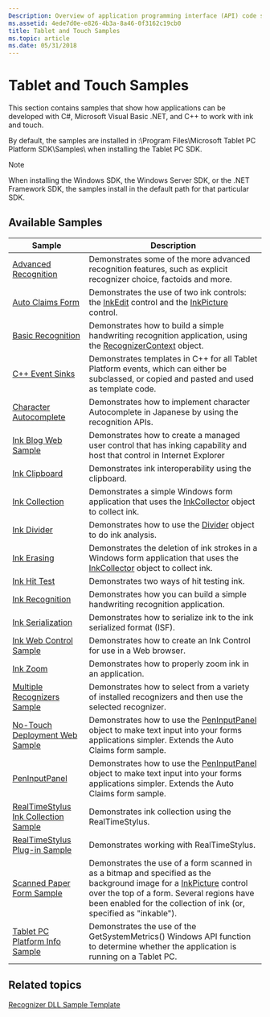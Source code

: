 ```yaml
---
Description: Overview of application programming interface (API) code samples for the Tablet PC and Windows Touch sections of the Windows SDK.
ms.assetid: 4ede7d0e-e826-4b3a-8a46-0f3162c19cb0
title: Tablet and Touch Samples
ms.topic: article
ms.date: 05/31/2018
---
```


# Tablet and Touch Samples

This section contains samples that show how applications can be developed with C\#, Microsoft Visual Basic .NET, and C++ to work with ink and touch.

By default, the samples are installed in <system drive>:\\Program Files\\Microsoft Tablet PC Platform SDK\\Samples\\ when installing the Tablet PC SDK.

> [!Note]  
> When installing the Windows SDK, the Windows Server SDK, or the .NET Framework SDK, the samples install in the default path for that particular SDK.

 

## Available Samples



| Sample                                                                           | Description                                                                                                                                                                                                                                                                                |
|----------------------------------------------------------------------------------|--------------------------------------------------------------------------------------------------------------------------------------------------------------------------------------------------------------------------------------------------------------------------------------------|
| [Advanced Recognition](advanced-recognition-sample.md)                          | Demonstrates some of the more advanced recognition features, such as explicit recognizer choice, factoids and more.<br/>                                                                                                                                                             |
| [Auto Claims Form](auto-claims-form-sample.md)                                  | Demonstrates the use of two ink controls: the [InkEdit](https://msdn.microsoft.com/library/ms552265(v=VS.100).aspx) control and the [InkPicture](https://msdn.microsoft.com/library/ms583740(v=VS.90).aspx) control.<br/>                                                                                                        |
| [Basic Recognition](basic-recognition-sample.md)                                | Demonstrates how to build a simple handwriting recognition application, using the [RecognizerContext](https://msdn.microsoft.com/library/ms828542(v=MSDN.10).aspx) object.<br/>                                                                                                                     |
| [C++ Event Sinks](c---event-sinks-sample.md)                                    | Demonstrates templates in C++ for all Tablet Platform events, which can either be subclassed, or copied and pasted and used as template code.<br/>                                                                                                                                   |
| [Character Autocomplete](character-autocomplete-sample.md)                      | Demonstrates how to implement character Autocomplete in Japanese by using the recognition APIs.<br/>                                                                                                                                                                                 |
| [Ink Blog Web Sample](ink-blog-web-sample.md)                                   | Demonstrates how to create a managed user control that has inking capability and host that control in Internet Explorer<br/>                                                                                                                                                         |
| [Ink Clipboard](ink-clipboard-sample.md)                                        | Demonstrates ink interoperability using the clipboard.<br/>                                                                                                                                                                                                                          |
| [Ink Collection](ink-collection-sample.md)                                      | Demonstrates a simple Windows form application that uses the [InkCollector](https://msdn.microsoft.com/library/ms583683(v=VS.100).aspx) object to collect ink.<br/>                                                                                                                                     |
| [Ink Divider](ink-divider-sample.md)                                            | Demonstrates how to use the [Divider](https://msdn.microsoft.com/library/ms839398(v=MSDN.10).aspx) object to do ink analysis.<br/>                                                                                                                                                                            |
| [Ink Erasing](ink-erasing-sample.md)                                            | Demonstrates the deletion of ink strokes in a Windows form application that uses the [InkCollector](https://msdn.microsoft.com/library/ms583683(v=VS.100).aspx) object to collect ink.<br/>                                                                                                             |
| [Ink Hit Test](ink-hit-test-sample.md)                                          | Demonstrates two ways of hit testing ink.<br/>                                                                                                                                                                                                                                       |
| [Ink Recognition](ink-recognition-sample.md)                                    | Demonstrates how you can build a simple handwriting recognition application.<br/>                                                                                                                                                                                                    |
| [Ink Serialization](ink-serialization-sample.md)                                | Demonstrates how to serialize ink to the ink serialized format (ISF).<br/>                                                                                                                                                                                                           |
| [Ink Web Control Sample](ink-web-control-sample.md)                             | Demonstrates how to create an Ink Control for use in a Web browser.<br/>                                                                                                                                                                                                             |
| [Ink Zoom](ink-zoom-sample.md)                                                  | Demonstrates how to properly zoom ink in an application.<br/>                                                                                                                                                                                                                        |
| [Multiple Recognizers Sample](multiple-recognizers-sample.md)                   | Demonstrates how to select from a variety of installed recognizers and then use the selected recognizer.<br/>                                                                                                                                                                        |
| [No-Touch Deployment Web Sample](no-touch-deployment-web-sample.md)             | Demonstrates how to use the [PenInputPanel](https://msdn.microsoft.com/library/Aa514041(v=MSDN.10).aspx) object to make text input into your forms applications simpler. Extends the Auto Claims form sample.<br/>                                                                                      |
| [PenInputPanel](peninputpanel-sample.md)                                        | Demonstrates how to use the [PenInputPanel](https://msdn.microsoft.com/library/Aa514041(v=MSDN.10).aspx) object to make text input into your forms applications simpler. Extends the Auto Claims form sample.<br/>                                                                                      |
| [RealTimeStylus Ink Collection Sample](realtimestylus-ink-collection-sample.md) | Demonstrates ink collection using the RealTimeStylus.<br/>                                                                                                                                                                                                                           |
| [RealTimeStylus Plug-in Sample](realtimestylus-plug-in-sample.md)               | Demonstrates working with RealTimeStylus.<br/>                                                                                                                                                                                                                                       |
| [Scanned Paper Form Sample](scanned-paper-form-sample.md)                       | Demonstrates the use of a form scanned in as a bitmap and specified as the background image for a [InkPicture](https://msdn.microsoft.com/library/ms583740(v=VS.90).aspx) control over the top of a form. Several regions have been enabled for the collection of ink (or, specified as "inkable").<br/> |
| [Tablet PC Platform Info Sample](tablet-pc-platform-info-sample.md)             | Demonstrates the use of the GetSystemMetrics() Windows API function to determine whether the application is running on a Tablet PC.<br/>                                                                                                                                             |



 

## Related topics

<dl> <dt>

[Recognizer DLL Sample Template](recognizer-dll-sample-template.md)
</dt> </dl>

 

 




